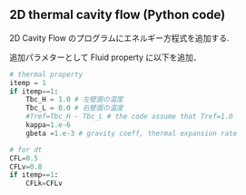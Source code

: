 ## 2D thermal cavity flow (Python code)  

2D Cavity Flow のプログラムにエネルギー方程式を追加する.

追加パラメターとして Fluid property に以下を追加．
```Python
# thermal property 
itemp = 1
if itemp==1:
    Tbc_H = 1.0 # 左壁面の温度
    Tbc_L = 0.0 # 右壁面の温度
    #Tref=Tbc_H - Tbc_L # the code assume that Tref=1.0 
    kappa=1.e-6
    gbeta =1.e-3 # gravity coeff, thermal expansion rate
```

```Python
# for dt
CFL=0.5
CFLv=0.8
if itemp==1:
    CFLk=CFLv
```

